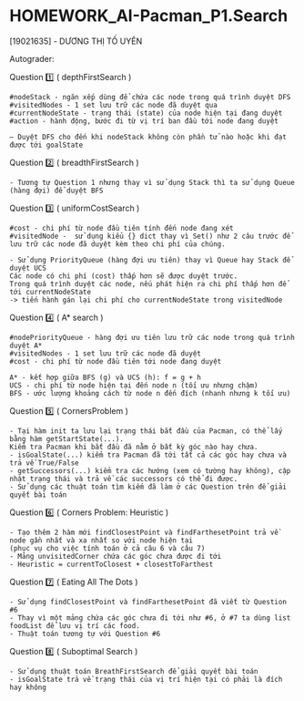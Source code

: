 # HOMEWORK_AI-Pacman_P1.Search
[19021635] - DƯƠNG THỊ TỐ UYÊN

Autograder: 

Question 1️⃣ ( depthFirstSearch )

    #nodeStack - ngăn xếp dùng để chứa các node trong quá trình duyệt DFS
    #visitedNodes - 1 set lưu trữ các node đã duyệt qua
    #currentNodeState - trạng thái (state) của node hiện tại đang duyệt
    #action - hành động, bước đi từ vị trí ban đầu tới node đang duyệt

    – Duyệt DFS cho đến khi nodeStack không còn phần tử nào hoặc khi đạt được tới goalState
Question 2️⃣ ( breadthFirstSearch )

    - Tương tự Question 1 nhưng thay vì sử dụng Stack thì ta sử dụng Queue (hàng đợi) để duyệt BFS
Question 3️⃣ ( uniformCostSearch )

    #cost - chi phí từ node đầu tiên tính đến node đang xét
    #visitedNode -  sử dụng kiểu {} dict thay vì Set() như 2 câu trước để lưu trữ các node đã duyệt kèm theo chi phí của chúng.
    
    - Sử dụng PriorityQueue (hàng đợi ưu tiên) thay vì Queue hay Stack để duyệt UCS
    Các node có chi phí (cost) thấp hơn sẽ được duyệt trước. 
    Trong quá trình duyệt các node, nếu phát hiện ra chi phí thấp hơn để tới currentNodeState 
    -> tiến hành gán lại chi phí cho currentNodeState trong visitedNode
Question 4️⃣ ( A* search )

    #nodePriorityQueue - hàng đợi ưu tiên lưu trữ các node trong quá trình duyệt A*
    #visitedNodes - 1 set lưu trữ các node đã duyệt
    #cost - chi phí từ node đầu tiên tới node đang duyệt
    
    A* - kết hợp giữa BFS (g) và UCS (h): f = g + h
    UCS - chi phí từ node hiện tại đến node n (tối ưu nhưng chậm)
    BFS - ước lượng khoảng cách từ node n đến đích (nhanh nhưng k tối ưu)
Question 5️⃣ ( CornersProblem )

    - Tại hàm init ta lưu lại trạng thái bắt đầu của Pacman, có thể lấy bằng hàm getStartState(...). 
    Kiểm tra Pacman khi bắt đầu đã nằm ở bất kỳ góc nào hay chưa.
    - isGoalState(...) kiểm tra Pacman đã tới tất cả các góc hay chưa và trả về True/False
    - getSuccessors(...) kiểm tra các hướng (xem có tường hay không), cập nhật trạng thái và trả về các successors có thể đi được.
    - Sử dụng các thuật toán tìm kiếm đã làm ở các Question trên để giải quyết bài toán
Question 6️⃣ ( Corners Problem: Heuristic )

    - Tạo thêm 2 hàm mới findClosestPoint và findFarthesetPoint trả về node gần nhất và xa nhất so với node hiện tại 
    (phục vụ cho việc tính toán ở cả câu 6 và câu 7)
    - Mảng unvisitedCorner chứa các góc chưa được đi tới
    - Heuristic = currentToClosest + closestToFarthest

Question 7️⃣ ( Eating All The Dots )

    - Sử dụng findClosestPoint và findFarthesetPoint đã viết từ Question #6
    - Thay vì một mảng chứa các góc chưa đi tới như #6, ở #7 ta dùng list foodList để lưu vị trí các food.
    - Thuật toán tương tự với Question #6

Question 8️⃣ ( Suboptimal Search )

    - Sử dụng thuật toán BreathFirstSearch để giải quyết bài toán
    - isGoalState trả về trạng thái của vị trí hiện tại có phải là đích hay không
